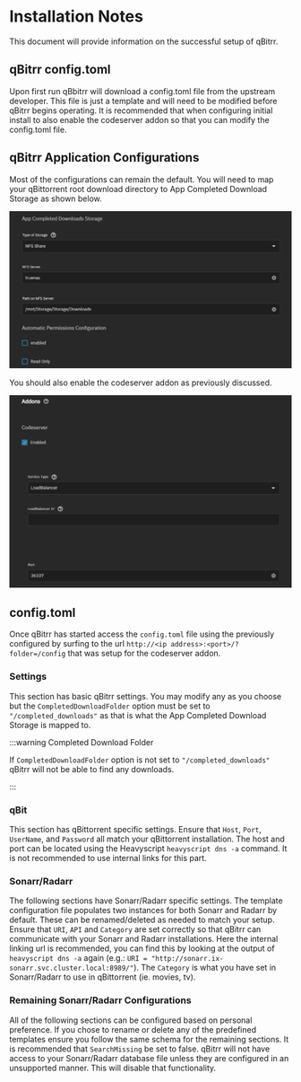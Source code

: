 # Installation Notes

This document will provide information on the successful setup of qBitrr.

## qBitrr config.toml

Upon first run qBbitrr will download a config.toml file from the upstream developer. This file is just a template and will need to be modified before qBitrr begins operating. It is recommended that when configuring initial install to also enable the codeserver addon so that you can modify the config.toml file.

## qBitrr Application Configurations

Most of the configurations can remain the default. You will need to map your qBittorrent root download directory to App Completed Download Storage as shown below.

![qbit-downloads](./img/qbit-downloads.png)

You should also enable the codeserver addon as previously discussed.

![qbitrr-codeserver](./img/qbitrr-codeserver.png)

## config.toml

Once qBitrr has started access the `config.toml` file using the previously configured by surfing to the url `http://<ip address>:<port>/?folder=/config` that was setup for the codeserver addon.

### Settings

This section has basic qBitrr settings. You may modify any as you choose but the `CompletedDownloadFolder` option must be set to `"/completed_downloads"` as that is what the App Completed Download Storage is mapped to.

:::warning Completed Download Folder

If `CompletedDownloadFolder` option is not set to `"/completed_downloads"` qBitrr will not be able to find any downloads.

:::

### qBit

This section has qBittorrent specific settings. Ensure that `Host`, `Port`, `UserName`, and `Password` all match your qBittorrent installation. The host and port can be located using the Heavyscript `heavyscript dns -a` command. It is not recommended to use internal links for this part.

### Sonarr/Radarr

The following sections have Sonarr/Radarr specific settings. The template configuration file populates two instances for both Sonarr and Radarr by default. These can be renamed/deleted as needed to match your setup. Ensure that `URI`, `API` and `Category` are set correctly so that qBitrr can communicate with your Sonarr and Radarr installations. Here the internal linking url is recommended, you can find this by looking at the output of `heavyscript dns -a` again (e.g.: `URI = "http://sonarr.ix-sonarr.svc.cluster.local:8989/"`). The `Category` is what you have set in Sonarr/Radarr to use in qBittorrent (ie. movies, tv).

### Remaining Sonarr/Radarr Configurations

All of the following sections can be configured based on personal preference. If you chose to rename or delete any of the predefined templates ensure you follow the same schema for the remaining sections. It is recommended that `SearchMissing` be set to false. qBitrr will not have access to your Sonarr/Radarr database file unless they are configured in an unsupported manner. This will disable that functionality.
